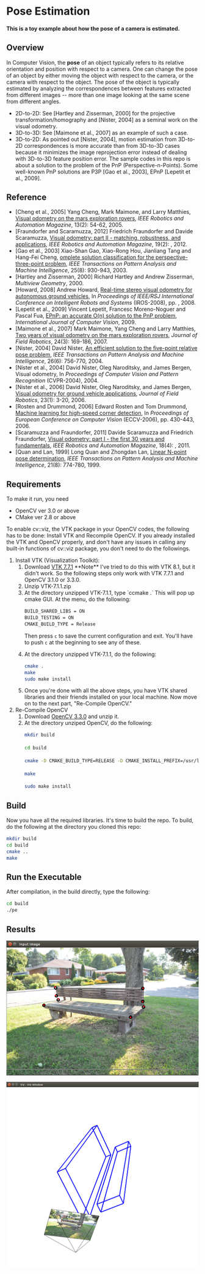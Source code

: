 # Pose Estimation
#### This is a toy example about how the pose of a camera is estimated.

## Overview

In Computer Vision, the **pose** of an object typically refers to its
relative orientation and position with respect to a camera. One can
change the pose of an object by either moving the object with respect
to the camera, or the camera with respect to the object. The pose of
the object is typically estimated by analyzing the correspondences
between features extracted from different images -- more than one image looking at the same scene from different angles.

<ul>
<li> 2D-to-2D: See [Hartley and Zisserman, 2000] for the projective transformation/homography and [Nister, 2004] as a seminal work on the visual odometry.
<li> 3D-to-3D: See [Maimone et al., 2007] as an example of such a case.
<li> 3D-to-2D: As pointed out [Nister, 2004], motion estimation from
3D-to-2D correspondences is more accurate than from 3D-to-3D cases
because it minimizes the image reprojection error instead of dealing
with 3D-to-3D feature position error. The sample codes in this repo is
about a solution to the problem of the PnP (Perspective-n-Points). Some well-known PnP solutions are P3P [Gao et
al., 2003], EPnP [Lepetit et al., 2009].
</ul>

## Reference
<ul>

<li>[Cheng et al., 2005] Yang Cheng, Mark Maimone, and Larry Matthies,
<a
href="https://www-robotics.jpl.nasa.gov/publications/Mark_Maimone/smc05_cheng_maimone_matthies.pdf">Visual
odometry on the mars exploration rovers</a>, <i>IEEE Robotics and
Automation Magazine</i>, 13(2): 54-62, 2005.

<li>[Fraundorfer and Scaramuzza, 2012] Friedrich Fraundorfer and
Davide Scaramuzza, <a
href="https://sites.google.com/site/scarabotix/tutorial-on-visual-odometry">Visual
odometry: part II - matching, robustness, and applications</a>,
<i>IEEE Robotics and Automation Magazine</i>, 19(2): , 2012.

<li>[Gao et al., 2003] Xiao-Shan Gao, Xiao-Rong Hou, Jianliang Tang and
Hang-Fei Cheng, <a
href="http://http://www.mmrc.iss.ac.cn/~xgao/paper/ieee.pdf"> omplete
solution classification for the perspective-three-point problem</a>, <i>IEEE Transactions on Pattern Analysis and Machine Intelligence</i>, 25(8): 930-943, 2003.

<li>[Hartley and Zisserman, 2000] Richard Hartley and Andrew
Zisserman, <i>Multiview Geometry</i>, 2000.

<li>[Howard, 2008] Andrew Howard, <a href="
https://pdfs.semanticscholar.org/0a6d/a5191a51c097e4b52153a7b426d79b3d634e.pdf">Real-time
stereo visual odometry for autonomous ground vehicles</a>, In
<i>Proceedings of IEEE/RSJ International Conference on Intelligent
Robots and Systems</i> (IROS-2008), pp. , 2008.

<li>[Lepetit et al., 2009] Vincent Lepetit, Francesc Moreno-Noguer and
Pascal Fua, <a
href="http://http://icwww.epfl.ch/~lepetit/papers/lepetit_ijcv08.pdf">EPnP:
an accurate O(n) solution to the PnP problem</a>, <i>International
Journal of Computer Vision</i>, 2009.

<li>[Maimone et al., 2007] Mark Maimone, Yang Cheng and Larry
Matthies, <a
href="https://www-robotics.jpl.nasa.gov/publications/Mark_Maimone/rob-06-0081.R4.pdf">Two
years of visual odometry on the mars exploration rovers</a>,
<i>Journal of Field Robotics</i>, 24(3): 169-186, 2007.

<li>[Nister, 2004] David Nister, <a
href="http://citeseerx.ist.psu.edu/viewdoc/download?doi=10.1.1.86.8769&rep=rep1&type=pdf">An
efficient solution to the five-point relative pose problem</a>,
<i>IEEE Transactions on Pattern Analysis and Machine Intelligence</i>,
26(6): 756-770, 2004.

<li>[Nister et al., 2004] David Nister, Oleg Naroditsky, and James
Bergen, Visual odometry, In <i>Proceedings of Computer Vision and
Pattern Recognition</i> (CVPR-2004), 2004.

<li>[Nister et al., 2006] David Nister, Oleg Naroditsky, and James
Bergen, <a
href="https://pdfs.semanticscholar.org/c896/5cc5c62a245593dbc679aebdf3338bb945fc.pdf">Visual
odometry for ground vehicle applications</a>, <i>Journal of Field
Robotics</i>, 23(1): 3-20, 2006.

<li>[Rosten and Drummond, 2006] Edward Rosten and Tom Drummond, <a
href="https://www.edwardrosten.com/work/rosten_2006_machine.pdf">Machine
learning for high-speed corner detection</a>, In <i>Proceedings of
European Conference on Computer Vision</i> (ECCV-2006), pp. 430-443,
2006.

<li>[Scaramuzza and Fraundorfer, 2011] Davide Scaramuzza and Friedrich
Fraundorfer, <a
href="https://sites.google.com/site/scarabotix/tutorial-on-visual-odometry">Visual
odometry: part I - the first 30 years and fundamentals</a>, <i>IEEE
Robotics and Automation Magazine</i>, 18(4): , 2011.

<li>[Quan and Lan, 1999] Long Quan and Zhongdan Lan, <a
href="https://hal.archives-ouvertes.fr/inria-00590105/document">Linear
N-point pose determination</a>, <i>IEEE Transactions on Pattern
Analysis and Machine Intelligence</i>, 21(8): 774-780, 1999.

</ul>

## Requirements
To make it run, you need
* OpenCV ver 3.0 or above
* CMake ver 2.8 or above

To enable cv::viz, the VTK package in your OpenCV codes, the following
has to be done: Install VTK and Recompile OpenCV. If you already
installed the VTK and OpenCV properly, and don't have any issues in
calling any built-in functions of cv::viz package, you don't need to
do the followings.

<ol>
<li>Install VTK (Visualization Toolkit):
<ol>

<li> Download <a href="https://www.vtk.org/download/">VTK 7.7.1</a>
**Note** I've tried to do this with VTK 8.1, but it didn't work. So the
following steps only work with VTK 7.7.1 and OpenCV 3.1.0 or 3.3.0.

<li>Unzip VTK-7.1.1.zip

<li>At the directory unzipped VTK-7.1.1, type `ccmake .` This will pop
up cmake GUI. At the menu, do the following:

```bash
BUILD_SHARED_LIBS = ON
BUILD_TESTING = ON
CMAKE_BUILD_TYPE = Release
```

Then press `c` to save the current configuration and exit. You'll have
to push `c` at the beginning to see any of these.

<li>At the directory unzipped VTK-7.1.1, do the following:

```bash
cmake .
make
sudo make install
```

<li> Once you're done with all the above steps, you have VTK shared
libraries and their friends installed on your local machine. Now move
on to the next part, "Re-Compile OpenCV."

</ol>
<li>Re-Compile OpenCV
<ol>

<li>Download <a href="https://opencv.org/releases.html">OpenCV
3.3.0</a> and unzip it.

<li>At the directory unziped OpenCV, do the following:

```bash
mkdir build

cd build

cmake -D CMAKE_BUILD_TYPE=RELEASE -D CMAKE_INSTALL_PREFIX=/usr/local -D BUILD_PYTHON_SUPPORT=ON -D BUILD_EXAMPLES=ON –D WITH_VTK=ON ..

make

sudo make install
```
</ol>
</ol>

## Build
Now you have all the required libraries. It's time to build the repo.
To build, do the following at the directory you cloned this repo:

```bash
mkdir build
cd build
cmake ..
make
```

## Run the Executable

After compilation, in the build directly, type the following:

```bash
cd build
./pe
```

## Results
![Input Image](input-image.png)

![Output Image](output-image.png)
